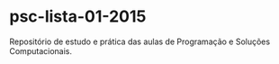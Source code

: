 # psc-lista-01-2015
Repositório de estudo e  prática das aulas de Programação e Soluções Computacionais. 
